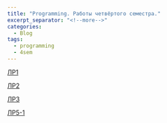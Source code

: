```yaml
---
title: "Programming. Работы четвёртого семестра."
excerpt_separator: "<!--more-->"
categories:
  - Blog
tags:
  - programming
  - 4sem
---
```


[ЛР1](https://replit.com/@Spockx/Lab-1)

[ЛР2](https://replit.com/@Spockx/Lab-2)

[ЛР3](https://replit.com/@Spockx/Lab-3)

[ЛР5-1](https://replit.com/@Spockx/Lab-5-1)
